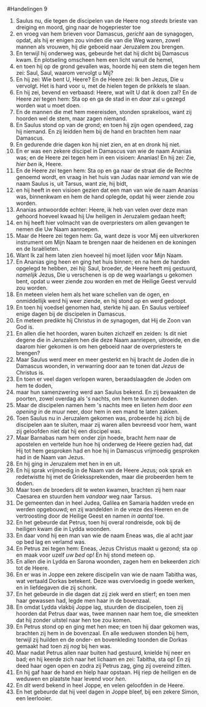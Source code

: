 #Handelingen 9
1. Saulus nu, die tegen de discipelen van de Heere nog *steeds* brieste van dreiging en moord, ging naar de hogepriester toe
2. en vroeg van hem brieven voor Damascus, *gericht* aan de synagogen, opdat, als hij er enigen zou vinden die van die Weg waren, zowel mannen als vrouwen, hij *die* geboeid naar Jeruzalem zou brengen.
3. En terwijl hij onderweg was, gebeurde het dat hij dicht bij Damascus kwam. En plotseling omscheen hem een licht vanuit de hemel,
4. en toen hij op de grond gevallen was, hoorde hij een stem die tegen hem zei: Saul, Saul, waarom vervolgt u Mij?
5. En hij zei: Wie bent U, Heere? En de Heere zei: Ik ben Jezus, Die u vervolgt. Het is hard voor u, met de hielen tegen de prikkels te slaan.
6. En hij zei, bevend en verbaasd: Heere, wat wilt U dat ik doen zal? En de Heere *zei* tegen hem: Sta op en ga de stad in en *daar* zal u gezegd worden wat u moet doen.
7. En de mannen die met hem meereisden, stonden sprakeloos, want zij hoorden wel de stem, maar zagen niemand.
8. En Saulus stond op van de grond; en toen hij zijn ogen opendeed, zag hij niemand. En zij leidden hem bij de hand en brachten hem naar Damascus.
9. En gedurende drie dagen kon hij niet zien, en at en dronk hij niet.
10. En er was een zekere discipel in Damascus van wie de naam Ananias was; en de Heere zei tegen hem in een visioen: Ananias! En hij zei: Zie, *hier ben* ik, Heere.
11. En de Heere *zei* tegen hem: Sta op en ga naar de straat die de Rechte genoemd wordt, en vraag in het huis van Judas naar *iemand* van wie de naam Saulus is, uit Tarsus, want zie, hij bidt,
12. en hij heeft in een visioen gezien dat een man van wie de naam Ananias was, binnenkwam en hem de hand oplegde, opdat hij weer ziende zou worden.
13. Ananias antwoordde echter: Heere, ik heb van velen over deze man gehoord hoeveel kwaad hij Uw heiligen in Jeruzalem gedaan heeft;
14. en hij heeft hier volmacht van de overpriesters om allen gevangen te nemen die Uw Naam aanroepen.
15. Maar de Heere zei tegen hem: Ga, want deze is voor Mij een uitverkoren instrument om Mijn Naam te brengen naar de heidenen en de koningen en de Israëlieten.
16. Want Ik zal hem laten zien hoeveel hij moet lijden voor Mijn Naam.
17. En Ananias ging heen en ging het huis binnen; en na hem de handen opgelegd te hebben, zei hij: Saul, broeder, de Heere heeft mij gestuurd, *namelijk* Jezus, Die u verschenen is op de weg waarlangs u gekomen bent, opdat u weer ziende zou worden en met de Heilige Geest vervuld zou worden.
18. En meteen vielen hem als het ware schellen van de ogen, en onmiddellijk werd hij weer ziende, en hij stond op en werd gedoopt.
19. En toen hij voedsel genomen had, sterkte hij aan. En Saulus verbleef enige dagen bij de discipelen in Damascus.
20. En meteen predikte hij Christus in de synagogen, dat Hij de Zoon van God is.
21. En allen die het hoorden, waren buiten zichzelf en zeiden: Is dit niet degene die in Jeruzalem hen die deze Naam aanriepen, uitroeide, en die daarom hier gekomen is om hen geboeid naar de overpriesters te brengen?
22. Maar Saulus werd meer en meer gesterkt en hij bracht de Joden die in Damascus woonden, in verwarring door aan te tonen dat *Jezus* de Christus is.
23. En toen er veel dagen verlopen waren, beraadslaagden de Joden om hem te doden,
24. maar hun samenzwering werd aan Saulus bekend. En zij bewaakten de poorten, zowel overdag als 's nachts, om hem te kunnen doden.
25. Maar de discipelen namen hem 's nachts mee en lieten *hem* door *een opening in* de muur neer, door hem in een mand te laten zakken.
26. Toen Saulus nu in Jeruzalem gekomen was, probeerde hij zich bij de discipelen aan te sluiten, maar zij waren allen bevreesd voor hem, want zij geloofden niet dat hij een discipel was.
27. Maar Barnabas nam hem onder zijn hoede, bracht *hem* naar de apostelen en vertelde hun hoe hij onderweg de Heere gezien had, dat Hij tot hem gesproken had en hoe hij in Damascus vrijmoedig gesproken had in de Naam van Jezus.
28. En hij ging in Jeruzalem met hen in en uit.
29. En hij sprak vrijmoedig in de Naam van de Heere Jezus; ook sprak en redetwistte hij met de Griekssprekenden, maar die probeerden hem te doden.
30. Maar toen de broeders *dit* te weten kwamen, brachten zij hem naar Caesarea en stuurden hem *vandaar* weg naar Tarsus.
31. De gemeenten dan in heel Judea, Galilea en Samaria hadden vrede en werden opgebouwd; en zij wandelden in de vreze des Heeren en de vertroosting door de Heilige Geest en namen *in aantal* toe.
32. En het gebeurde dat Petrus, toen hij overal rondreisde, ook bij de heiligen kwam die in Lydda woonden.
33. En daar vond hij een man van wie de naam Eneas was, die al acht jaar op bed lag en verlamd was.
34. En Petrus zei tegen hem: Eneas, Jezus Christus maakt u gezond; sta op en maak voor uzelf *uw bed* op! En hij stond meteen op.
35. En allen die in Lydda en Sarona woonden, zagen hem en bekeerden zich tot de Heere.
36. En er was in Joppe een zekere discipelin van wie de naam Tabitha was, wat vertaald Dorkas betekent. Deze was overvloedig in goede werken, en in liefdegaven die zij schonk.
37. En het gebeurde in die dagen dat zij ziek werd en stierf; en toen men haar gewassen had, legde men haar in de bovenzaal.
38. En omdat Lydda vlakbij Joppe lag, stuurden de discipelen, toen zij hoorden dat Petrus daar was, twee mannen naar hem toe, die smeekten dat hij zonder uitstel naar hen toe zou komen.
39. En Petrus stond op en ging met hen mee; en toen hij daar gekomen was, brachten zij hem in de bovenzaal. En alle weduwen stonden bij hem, terwijl zij huilden en de onder- en bovenkleding toonden die Dorkas gemaakt had toen zij *nog* bij hen was.
40. Maar nadat Petrus allen naar buiten had gestuurd, knielde hij neer en bad; en hij keerde zich naar het lichaam en zei: Tabitha, sta op! En zij deed haar ogen open en zodra zij Petrus zag, ging zij overeind zitten.
41. En hij gaf haar de hand en hielp haar opstaan. Hij riep de heiligen en de weduwen en plaatste haar levend voor *hen*.
42. En *dit* werd bekend in heel Joppe, en velen geloofden in de Heere.
43. En het gebeurde dat hij veel dagen in Joppe bleef, bij een zekere Simon, een leerlooier.

